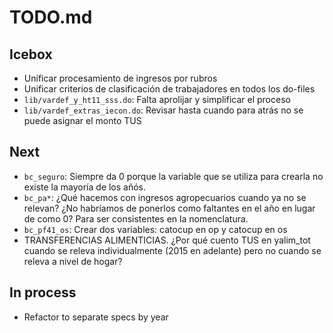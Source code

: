 # TODO.md

## Icebox

- Unificar procesamiento de ingresos por rubros
- Unificar criterios de clasificación de trabajadores en todos los do-files
- `lib/vardef_y_ht11_sss.do`: Falta aprolijar y simplificar el proceso
- `lib/vardef_extras_iecon.do`: Revisar hasta cuando para atrás no se puede asignar el monto TUS

## Next

- `bc_seguro`: Siempre da 0 porque la variable que se utiliza para crearla no existe la mayoría de los añós.
- `bc_pa*`: ¿Qué hacemos con ingresos agropecuarios cuando ya no se relevan? ¿No habríamos de ponerlos como faltantes en el año en lugar de como 0? Para ser consistentes en la nomenclatura.
- `bc_pf41_os`: Crear dos variables: catocup en op y catocup en os
- TRANSFERENCIAS ALIMENTICIAS. ¿Por qué cuento TUS en yalim_tot cuando se releva individualmente (2015 en adelante) pero no cuando se releva a nivel de hogar?

## In process

- Refactor to separate specs by year